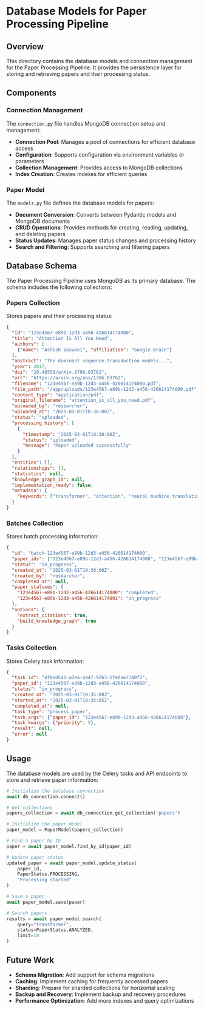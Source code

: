 # Database Models for Paper Processing Pipeline

## Overview

This directory contains the database models and connection management for the Paper Processing Pipeline. It provides the persistence layer for storing and retrieving papers and their processing status.

## Components

### Connection Management

The `connection.py` file handles MongoDB connection setup and management:

- **Connection Pool**: Manages a pool of connections for efficient database access
- **Configuration**: Supports configuration via environment variables or parameters
- **Collection Management**: Provides access to MongoDB collections
- **Index Creation**: Creates indexes for efficient queries

### Paper Model

The `models.py` file defines the database models for papers:

- **Document Conversion**: Converts between Pydantic models and MongoDB documents
- **CRUD Operations**: Provides methods for creating, reading, updating, and deleting papers
- **Status Updates**: Manages paper status changes and processing history
- **Search and Filtering**: Supports searching and filtering papers

## Database Schema

The Paper Processing Pipeline uses MongoDB as its primary database. The schema includes the following collections:

### Papers Collection

Stores papers and their processing status:

```json
{
  "id": "123e4567-e89b-12d3-a456-426614174000",
  "title": "Attention Is All You Need",
  "authors": [
    {"name": "Ashish Vaswani", "affiliation": "Google Brain"}
  ],
  "abstract": "The dominant sequence transduction models...",
  "year": 2017,
  "doi": "10.48550/arXiv.1706.03762",
  "url": "https://arxiv.org/abs/1706.03762",
  "filename": "123e4567-e89b-12d3-a456-426614174000.pdf",
  "file_path": "/app/uploads/123e4567-e89b-12d3-a456-426614174000.pdf",
  "content_type": "application/pdf",
  "original_filename": "attention_is_all_you_need.pdf",
  "uploaded_by": "researcher",
  "uploaded_at": "2025-03-01T10:30:00Z",
  "status": "uploaded",
  "processing_history": [
    {
      "timestamp": "2025-03-01T10:30:00Z",
      "status": "uploaded",
      "message": "Paper uploaded successfully"
    }
  ],
  "entities": [],
  "relationships": [],
  "statistics": null,
  "knowledge_graph_id": null,
  "implementation_ready": false,
  "metadata": {
    "keywords": ["transformer", "attention", "neural machine translation"]
  }
}
```

### Batches Collection

Stores batch processing information:

```json
{
  "id": "batch-123e4567-e89b-12d3-a456-426614174000",
  "paper_ids": ["123e4567-e89b-12d3-a456-426614174000", "123e4567-e89b-12d3-a456-426614174001"],
  "status": "in_progress",
  "created_at": "2025-03-01T10:30:00Z",
  "created_by": "researcher",
  "completed_at": null,
  "paper_statuses": {
    "123e4567-e89b-12d3-a456-426614174000": "completed",
    "123e4567-e89b-12d3-a456-426614174001": "in_progress"
  },
  "options": {
    "extract_citations": true,
    "build_knowledge_graph": true
  }
}
```

### Tasks Collection

Stores Celery task information:

```json
{
  "task_id": "4f8ed542-a2ea-4a47-92b3-5fe0ae7740f2",
  "paper_id": "123e4567-e89b-12d3-a456-426614174000",
  "status": "in_progress",
  "created_at": "2025-03-01T10:35:00Z",
  "started_at": "2025-03-01T10:35:05Z",
  "completed_at": null,
  "task_type": "process_paper",
  "task_args": {"paper_id": "123e4567-e89b-12d3-a456-426614174000"},
  "task_kwargs": {"priority": 5},
  "result": null,
  "error": null
}
```

## Usage

The database models are used by the Celery tasks and API endpoints to store and retrieve paper information:

```python
# Initialize the database connection
await db_connection.connect()

# Get collections
papers_collection = await db_connection.get_collection('papers')

# Initialize the paper model
paper_model = PaperModel(papers_collection)

# Find a paper by ID
paper = await paper_model.find_by_id(paper_id)

# Update paper status
updated_paper = await paper_model.update_status(
    paper_id,
    PaperStatus.PROCESSING,
    "Processing started"
)

# Save a paper
await paper_model.save(paper)

# Search papers
results = await paper_model.search(
    query="transformer",
    status=PaperStatus.ANALYZED,
    limit=10
)
```

## Future Work

- **Schema Migration**: Add support for schema migrations
- **Caching**: Implement caching for frequently accessed papers
- **Sharding**: Prepare for sharded collections for horizontal scaling
- **Backup and Recovery**: Implement backup and recovery procedures
- **Performance Optimization**: Add more indexes and query optimizations